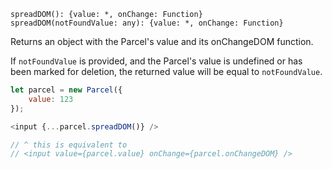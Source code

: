 ```flow
spreadDOM(): {value: *, onChange: Function}
spreadDOM(notFoundValue: any): {value: *, onChange: Function}
```

Returns an object with the Parcel's value and its onChangeDOM function.

If `notFoundValue` is provided, and the Parcel's value is undefined or has been marked for deletion, the returned value will be equal to `notFoundValue`.

```js
let parcel = new Parcel({
    value: 123
});

<input {...parcel.spreadDOM()} />

// ^ this is equivalent to
// <input value={parcel.value} onChange={parcel.onChangeDOM} />

```
